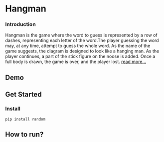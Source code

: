 # Hangman 

### Introduction
Hangman is the game where the word to guess is represented by a row of dashes, representing each letter of the word.The player guessing the word may, at any time, attempt to guess the whole word. As the name of the game suggests, the diagram is designed to look like a hanging man.  As the player continues, a part of the stick figure on the noose is added. Once a full body is drawn, the game is over, and the player lost. [read more...](https://en.wikipedia.org/wiki/Hangman_(game))

## Demo


## Get Started


### Install
```consol
pip install random
```


## How to run?
